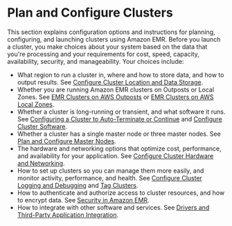 # Plan and Configure Clusters<a name="emr-plan"></a>

This section explains configuration options and instructions for planning, configuring, and launching clusters using Amazon EMR\. Before you launch a cluster, you make choices about your system based on the data that you're processing and your requirements for cost, speed, capacity, availability, security, and manageability\. Your choices include: 
+ What region to run a cluster in, where and how to store data, and how to output results\. See [Configure Cluster Location and Data Storage](emr-cluster-location-data-storage.md)\.
+ Whether you are running Amazon EMR clusters on Outposts or Local Zones\. See [EMR Clusters on AWS Outposts](emr-plan-outposts.md) or [EMR Clusters on AWS Local Zones](emr-plan-localzones.md)\.
+ Whether a cluster is long\-running or transient, and what software it runs\. See [Configuring a Cluster to Auto\-Terminate or Continue](emr-plan-longrunning-transient.md) and [Configure Cluster Software](emr-plan-software.md)\.
+ Whether a cluster has a single master node or three master nodes\. See [Plan and Configure Master Nodes](emr-plan-ha.md)\.
+ The hardware and networking options that optimize cost, performance, and availability for your application\. See [Configure Cluster Hardware and Networking](emr-plan-instances.md)\.
+ How to set up clusters so you can manage them more easily, and monitor activity, performance, and health\. See [Configure Cluster Logging and Debugging](emr-plan-debugging.md) and [Tag Clusters](emr-plan-tags.md)\.
+ How to authenticate and authorize access to cluster resources, and how to encrypt data\. See [Security in Amazon EMR](emr-security.md)\.
+ How to integrate with other software and services\. See [Drivers and Third\-Party Application Integration](emr-plan-third-party.md)\.
